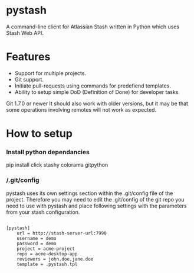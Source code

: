 # pystash
A command-line client for Atlassian Stash written in Python which uses Stash Web API.

# Features
* Support for multiple projects.
* Git support.
* Initiate pull-requests using commands for predefiend templates.
* Ability to setup simple DoD (Definition of Done) for developer tasks.

Git 1.7.0 or newer
It should also work with older versions, but it may be that some operations involving remotes will not work as expected.

# How to setup
### Install python dependancies
pip install click stashy colorama gitpython

### <project-dir>/.git/config
pystash uses its own settings section within the .git/config file of the project. Therefore you may need to edit the 
.git/config of the git repo you need to use with pystash and place following settings with the parameters from your 
stash configuration.

<code>
[pystash]
    url = http://stash-server-url:7990
    username = demo
    password = demo
    project = acme-project
    repo = acme-desktop-app
    reviewers = john.doe,jane.doe
    template = .pystash.tpl
</code>
